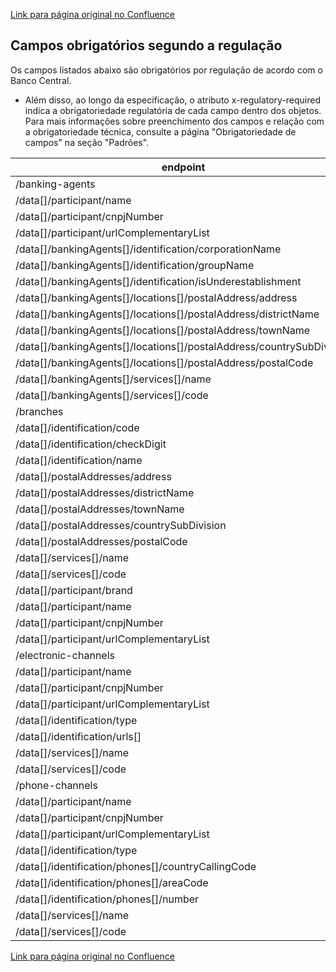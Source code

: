 [Link para página original no Confluence](https://openfinancebrasil.atlassian.net/wiki/spaces/OF/pages/223773060)

## **Campos obrigatórios segundo a regulação**

Os campos listados abaixo são obrigatórios por regulação de acordo com o Banco Central.

- Além disso, ao longo da especificação, o atributo x-regulatory-required indica a obrigatoriedade regulatória de cada campo dentro dos objetos. Para mais informações sobre preenchimento dos campos e relação com a obrigatoriedade técnica, consulte a página "Obrigatoriedade de campos" na seção "Padrões".

| **endpoint** | **Campo** | **Regulação** |
| --- | --- | --- |
| /banking-agents | /data[]/participant/brand​​ | IN n° 371 |
| /data[]/participant/name​​ | IN n° 371 |
| /data[]/participant/cnpjNumber​​ | IN n° 371 |
| /data[]/participant/urlComplementaryList​​ | IN n° 371 |
| /data[]/bankingAgents[]/identification/corporationName | IN n° 371 |
| /data[]/bankingAgents[]/identification/groupName | IN n° 371 |
| /data[]/bankingAgents[]/identification/isUnderestablishment | IN n° 371 |
| /data[]/bankingAgents[]/locations[]/postalAddress/address​​ | IN n° 371 |
| /data[]/bankingAgents[]/locations[]/postalAddress/districtName | IN n° 371 |
| /data[]/bankingAgents[]/locations[]/postalAddress/townName | IN n° 371 |
| /data[]/bankingAgents[]/locations[]/postalAddress/countrySubDivision | IN n° 371 |
| /data[]/bankingAgents[]/locations[]/postalAddress/postalCode | IN n° 371 |
| /data[]/bankingAgents[]/services[]/name | IN n° 371 |
| /data[]/bankingAgents[]/services[]/code | IN n° 371 |
| /branches | /data[]/identification/type | IN n° 371 |
| /data[]/identification/code | IN n° 371 |
| /data[]/identification/checkDigit | IN n° 371 |
| /data[]/identification/name | IN n° 371 |
| /data[]/postalAddresses/address | IN n° 371 |
| /data[]/postalAddresses/districtName | IN n° 371 |
| /data[]/postalAddresses/townName | IN n° 371 |
| /data[]/postalAddresses/countrySubDivision | IN n° 371 |
| /data[]/postalAddresses/postalCode | IN n° 371 |
| /data[]/services[]/name | IN n° 371 |
| /data[]/services[]/code | IN n° 371 |
| /data[]/participant/brand​​ | IN n° 371 |
| /data[]/participant/name​​ | IN n° 371 |
| /data[]/participant/cnpjNumber​​ | IN n° 371 |
| /data[]/participant/urlComplementaryList​​ | IN n° 371 |
| /electronic-channels | /data[]/participant/brand​​ | IN n° 371 |
| /data[]/participant/name​​ | IN n° 371 |
| /data[]/participant/cnpjNumber​​ | IN n° 371 |
| /data[]/participant/urlComplementaryList​​ | IN n° 371 |
| /data[]/identification/type | IN n° 371 |
| /data[]/identification/urls[] | IN n° 371 |
| /data[]/services[]/name | IN n° 371 |
| /data[]/services[]/code | IN n° 371 |
| /phone-channels | /data[]/participant/brand​​ | IN n° 371 |
| /data[]/participant/name​​ | IN n° 371 |
| /data[]/participant/cnpjNumber​​ | IN n° 371 |
| /data[]/participant/urlComplementaryList​​ | IN n° 371 |
| /data[]/identification/type | IN n° 371 |
| /data[]/identification/phones[]/countryCallingCode | IN n° 371 |
| /data[]/identification/phones[]/areaCode | IN n° 371 |
| /data[]/identification/phones[]/number | IN n° 371 |
| /data[]/services[]/name | IN n° 371 |
| /data[]/services[]/code | IN n° 371 |

[Link para página original no Confluence](https://openfinancebrasil.atlassian.net/wiki/spaces/OF/pages/223773060)